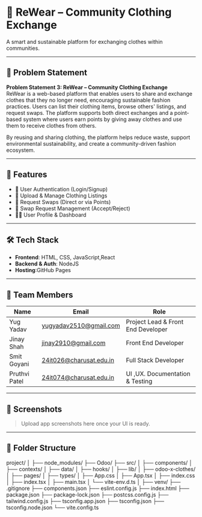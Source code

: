 # 👚 ReWear – Community Clothing Exchange

A smart and sustainable platform for exchanging clothes within communities.

---

## 🧩 Problem Statement

**Problem Statement 3: ReWear – Community Clothing Exchange**  
ReWear is a web-based platform that enables users to share and exchange clothes that they no longer need, encouraging sustainable fashion practices. Users can list their clothing items, browse others' listings, and request swaps. The platform supports both direct exchanges and a point-based system where users earn points by giving away clothes and use them to receive clothes from others.

By reusing and sharing clothing, the platform helps reduce waste, support environmental sustainability, and create a community-driven fashion ecosystem.

---

## 🚀 Features

- 👤 User Authentication (Login/Signup)
- 📸 Upload & Manage Clothing Listings
- 🔄 Request Swaps (Direct or via Points)
- 🧾 Swap Request Management (Accept/Reject)
- 🧑‍💼 User Profile & Dashboard


---

## 🛠️ Tech Stack

- **Frontend**: HTML, CSS, JavaScript,React
- **Backend & Auth**: NodeJS
- **Hosting**:GitHub Pages

---

## 👥 Team Members

| Name           | Email                            | Role                     |
|----------------|----------------------------------|--------------------------|
| Yug Yadav      | yugyadav2510@gmail.com           | Project Lead & Front End Developer |
| Jinay Shah     | jinay2910@gmail.com              | Front End Developer      |
| Smit Goyani    | 24it026@charusat.edu.in          | Full Stack Developer     |
| Pruthvi Patel  | 24it074@charusat.edu.in          | UI ,UX. Documentation & Testing  |

---

## 📸 Screenshots

> Upload app screenshots here once your UI is ready.

---

## 📂 Folder Structure
project/
│
├── node_modules/
├── Odoo/
├── src/
│   ├── components/
│   ├── contexts/
│   ├── data/
│   ├── hooks/
│   ├── lib/
│   ├── odoo-x-clothes/
│   ├── pages/
│   ├── types/
│   ├── App.css
│   ├── App.tsx
│   ├── index.css
│   ├── index.tsx
│   ├── main.tsx
│   └── vite-env.d.ts
│
├── venv/
├── .gitignore
├── components.json
├── eslint.config.js
├── index.html
├── package.json
├── package-lock.json
├── postcss.config.js
├── tailwind.config.js
├── tsconfig.app.json
├── tsconfig.json
├── tsconfig.node.json
└── vite.config.ts


